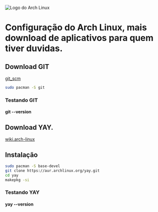 ![Logo do Arch Linux](https://upload.wikimedia.org/wikipedia/commons/thumb/7/74/Arch_Linux_logo.svg/1280px-Arch_Linux_logo.svg.png "Logo do Arch-Linux")


# Configuração do Arch Linux, mais download de aplicativos para quem tiver duvidas.

## Download GIT

[git_scm](https://git-scm.com/)

```sh
sudo pacman -S git
```

### Testando GIT

#### git --version

## Download YAY.

[wiki.arch-linux](https://aur.archlinux.org/packages/yay/)

## Instalação

```sh
sudo pacman -S base-devel
git clone https://aur.archlinux.org/yay.git
cd yay
makepkg -si
```
### Testando YAY

#### yay --version
